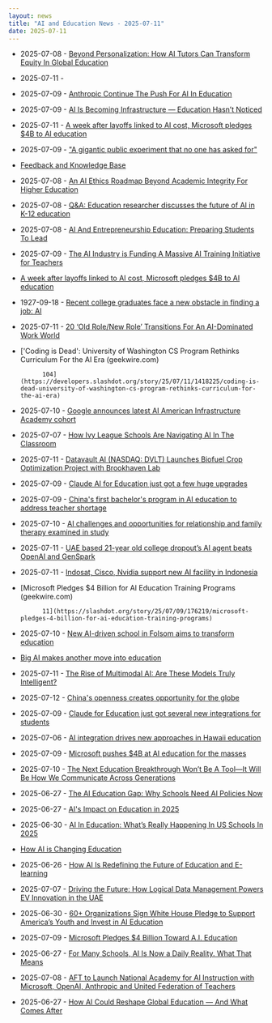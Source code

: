 ```yaml
---
layout: news
title: "AI and Education News - 2025-07-11"
date: 2025-07-11
---
```


- 2025-07-08 - [Beyond Personalization: How AI Tutors Can Transform Equity In Global Education](https://www.forbes.com/councils/forbesbusinesscouncil/2025/07/08/beyond-personalization-how-ai-tutors-can-transform-equity-in-global-education/)
- 2025-07-11 - [](https://www.scientificamerican.com/article/elon-musks-new-grok-4-takes-on-humanitys-last-exam-as-the-ai-race-heats-up/)
- 2025-07-09 - [Anthropic Continue The Push For AI In Education](https://www.forbes.com/sites/danfitzpatrick/2025/07/09/anthropic-continue-the-push-for-ai-in-education/)
- 2025-07-09 - [AI Is Becoming Infrastructure — Education Hasn’t Noticed](https://www.unite.ai/ai-is-becoming-infrastructure-education-hasnt-noticed/)
- 2025-07-11 - [A week after layoffs linked to AI cost, Microsoft pledges $4B to AI education](https://techxplore.com/news/2025-07-week-layoffs-linked-ai-microsoft.html)
- 2025-07-09 - ["A gigantic public experiment that no one has asked for"](https://popular.info/p/a-gigantic-public-experiment-that)
- [Feedback and Knowledge Base](https://yahoo.uservoice.com/forums/193847-search)
- 2025-07-08 - [An AI Ethics Roadmap Beyond Academic Integrity For Higher Education](https://www.forbes.com/sites/avivalegatt/2025/07/08/an-ai-ethics-roadmap-beyond-academic-integrity-for-higher-education/)
- 2025-07-08 - [Q&A: Education researcher discusses the future of AI in K-12 education](https://phys.org/news/2025-07-qa-discusses-future-ai.html)
- 2025-07-08 - [AI And Entrepreneurship Education: Preparing Students To Lead](https://www.forbes.com/sites/sarahhernholm/2025/07/08/ai-and-entrepreneurship-education-preparing-students-to-lead/)
- 2025-07-09 - [The AI Industry is Funding A Massive AI Training Initiative for Teachers](https://time.com/7301335/ai-education-microsoft-openai-anthropic/)
- [A week after layoffs linked to AI cost, Microsoft pledges $4B to AI education](https://tdn.com/news/state-regional/business/article_99264e63-11aa-4043-afbb-d818708d9e76.html)
- 1927-09-18 - [Recent college graduates face a new obstacle in finding a job: AI](https://www.cbsnews.com/news/ai-jobs-unemployment-college-graduate/)
- 2025-07-11 - [20 ‘Old Role/New Role’ Transitions For An AI-Dominated Work World](https://www.forbes.com/councils/forbestechcouncil/2025/07/11/20-old-rolenew-role-transitions-for-an-ai-dominated-work-world/)
- ['Coding is Dead': University of Washington CS Program Rethinks Curriculum For the AI Era  (geekwire.com) 

		
		
		
		

		
		
		
			104](https://developers.slashdot.org/story/25/07/11/1418225/coding-is-dead-university-of-washington-cs-program-rethinks-curriculum-for-the-ai-era)
- 2025-07-10 - [Google announces latest AI American Infrastructure Academy cohort](https://techcrunch.com/2025/07/10/google-announces-latest-ai-american-infrastructure-acadmey-cohort/)
- 2025-07-07 - [How Ivy League Schools Are Navigating AI In The Classroom](https://www.forbes.com/sites/christopherrim/2025/07/07/how-ivy-league-schools-are-navigating-ai-in-the-classroom/)
- 2025-07-11 - [Datavault AI (NASDAQ: DVLT) Launches Biofuel Crop Optimization Project with Brookhaven Lab](https://www.digitaljournal.com/pr/news/investorbrandnetwork/datavault-ai-nasdaq-dvlt-launches-1361717779.html)
- 2025-07-09 - [Claude AI for Education just got a few huge upgrades](https://bgr.com/tech/claude-ai-for-education-just-got-a-few-huge-upgrades/)
- 2025-07-09 - [China's first bachelor's program in AI education to address teacher shortage](https://www.chinadaily.com.cn/a/202507/09/WS686e28dea31000e9a573b13d.html)
- 2025-07-10 - [AI challenges and opportunities for relationship and family therapy examined in study](https://phys.org/news/2025-07-ai-opportunities-relationship-family-therapy.html)
- 2025-07-11 - [UAE based 21-year old college dropout’s AI agent beats OpenAI and GenSpark](https://me.mashable.com/tech/58123/uae-based-21-year-old-college-dropouts-ai-agent-beats-openai-and-genspark)
- 2025-07-11 - [Indosat, Cisco, Nvidia support new AI facility in Indonesia](https://www.rcrwireless.com/20250711/ai-infrastructure/indosat-nvidia-ai)
- [Microsoft Pledges $4 Billion for AI Education Training Programs  (geekwire.com) 

		
		
		
		

		
		
		
			11](https://slashdot.org/story/25/07/09/176219/microsoft-pledges-4-billion-for-ai-education-training-programs)
- 2025-07-10 - [New AI-driven school in Folsom aims to transform education](https://www.kcra.com/article/ai-driven-school-folsom-education/65359290)
- [Big AI makes another move into education](https://www.marketplace.org/story/2025/07/09/teachers-union-partners-with-tech-giants-to-train-ai-skills)
- 2025-07-11 - [The Rise of Multimodal AI: Are These Models Truly Intelligent?](https://www.unite.ai/the-rise-of-multimodal-ai-are-these-models-truly-intelligent/)
- 2025-07-12 - [China's openness creates opportunity for the globe](https://global.chinadaily.com.cn/a/202507/12/WS6871a6aca31000e9a573b9af.html)
- 2025-07-09 - [Claude for Education just got several new integrations for students](https://www.zdnet.com/article/claude-for-education-just-got-several-new-integrations-for-students/)
- 2025-07-06 - [AI integration drives new approaches in Hawaii education](https://www.staradvertiser.com/2025/07/06/hawaii-news/ai-integration-drives-new-approaches-in-isle-education/)
- 2025-07-09 - [Microsoft pushes $4B at AI education for the masses](https://www.theregister.com/2025/07/09/microsoft_ai_training/)
- 2025-07-10 - [The Next Education Breakthrough Won’t Be A Tool—It Will Be How We Communicate Across Generations](https://www.forbes.com/councils/forbescommunicationscouncil/2025/07/10/the-next-education-breakthrough-wont-be-a-tool-it-will-be-how-we-communicate-across-generations/)
- 2025-06-27 - [The AI Education Gap: Why Schools Need AI Policies Now](https://www.forbes.com/sites/sarahhernholm/2025/06/27/the-ai-education-gap-why-schools-need-policies-now/)
- 2025-06-27 - [AI's Impact on Education in 2025](https://www.cengagegroup.com/news/perspectives/2025/ais-impact-on-education-in-2025/)
- 2025-06-30 - [AI In Education: What’s Really Happening In US Schools In 2025](https://thirdspacelearning.com/us/blog/ai-in-education/)
- [How AI is Changing Education](https://usdla.org/blog/ai-education/)
- 2025-06-26 - [How AI Is Redefining the Future of Education and E-learning](https://bostoninstituteofanalytics.org/blog/how-ai-is-redefining-the-future-of-education-and-e-learning/)
- 2025-07-07 - [Driving the Future: How Logical Data Management Powers EV Innovation in the UAE](https://integratormedia.com/2025/07/07/artificial-intelligence-and-the-future-of-education/)
- 2025-06-30 - [60+ Organizations Sign White House Pledge to Support America’s Youth and Invest in AI Education](https://www.whitehouse.gov/articles/2025/06/60-organizations-sign-white-house-pledge-to-support-americas-youth-and-invest-in-ai-education/)
- 2025-07-09 - [Microsoft Pledges $4 Billion Toward A.I. Education](https://www.nytimes.com/2025/07/09/business/microsoft-ai-education.html)
- 2025-06-27 - [For Many Schools, AI Is Now a Daily Reality. What That Means](https://www.edweek.org/technology/for-many-schools-ai-is-now-a-daily-reality-what-that-means/2025/06)
- 2025-07-08 - [AFT to Launch National Academy for AI Instruction with Microsoft, OpenAI, Anthropic and United Federation of Teachers](https://www.aft.org/press-release/aft-launch-national-academy-ai-instruction-microsoft-openai-anthropic-and-united)
- 2025-06-27 - [How AI Could Reshape Global Education — And What Comes After](https://www.forbes.com/sites/kolawolesamueladebayo/2025/06/27/how-ai-could-reshape-global-education---and-what-comes-after/)
